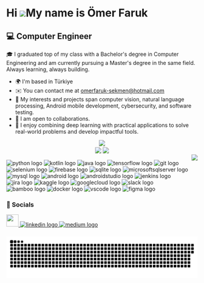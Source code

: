 Hi ![](https://user-images.githubusercontent.com/18350557/176309783-0785949b-9127-417c-8b55-ab5a4333674e.gif)My name is Ömer Faruk
==================================================================================================================================

:computer:	Computer Engineer
-----------------

🎓 I graduated top of my class with a Bachelor's degree in Computer Engineering and am currently pursuing a Master's degree in the same field. Always learning, always building.

* 🌍  I'm based in Türkiye
* ✉️  You can contact me at [omerfaruk-sekmen@hotmail.com](mailto:omerfaruk-sekmen@hotmail.com)
* 🧠  My interests and projects span computer vision, natural language processing, Android mobile development, cybersecurity, and software testing.
* 🤝  I am open to collaborations.
* 🚀 I enjoy combining deep learning with practical applications to solve real-world problems and develop impactful tools.

<div align="center">
  <img src="https://github-readme-stats.vercel.app/api?username=omerfaruksekmen&theme=aura&hide_border=true&include_all_commits=true&count_private=true" width="55%" /> </br>
  <img src="https://github-readme-streak-stats.herokuapp.com/?user=omerfaruksekmen&theme=aura&hide_border=true" width="50%" />
  <img src="https://github-readme-stats.vercel.app/api/top-langs/?username=omerfaruksekmen&theme=aura&hide_border=true&include_all_commits=true&count_private=true&layout=compact" width="36%" /> </br>
</div>

<img align="right" height="100" src="https://i.pinimg.com/originals/c3/16/27/c3162775635d404d6462187ea4b5941f.gif"  />

<p align="left">
<img src="https://cdn.jsdelivr.net/gh/devicons/devicon/icons/python/python-original.svg" height="30" alt="python logo"  />
<img src="https://cdn.jsdelivr.net/gh/devicons/devicon/icons/kotlin/kotlin-original.svg" height="30" alt="kotlin logo"  />
<img src="https://cdn.jsdelivr.net/gh/devicons/devicon/icons/java/java-original.svg" height="30" alt="java logo"  />
<img src="https://cdn.jsdelivr.net/gh/devicons/devicon/icons/tensorflow/tensorflow-original.svg" height="30" alt="tensorflow logo"  />
<img src="https://cdn.jsdelivr.net/gh/devicons/devicon/icons/git/git-original.svg" height="30" alt="git logo"  />
<img src="https://cdn.jsdelivr.net/gh/devicons/devicon/icons/selenium/selenium-original.svg" height="30" alt="selenium logo"  />
<img src="https://cdn.jsdelivr.net/gh/devicons/devicon/icons/firebase/firebase-plain.svg" height="30" alt="firebase logo"  />
<img src="https://cdn.jsdelivr.net/gh/devicons/devicon/icons/sqlite/sqlite-original.svg" height="30" alt="sqlite logo"  />
<img src="https://cdn.jsdelivr.net/gh/devicons/devicon/icons/microsoftsqlserver/microsoftsqlserver-plain.svg" height="30" alt="microsoftsqlserver logo"  />
<img src="https://cdn.jsdelivr.net/gh/devicons/devicon/icons/mysql/mysql-original.svg" height="30" alt="mysql logo"  />
<img src="https://cdn.jsdelivr.net/gh/devicons/devicon/icons/android/android-original.svg" height="30" alt="android logo"  />
<img src="https://cdn.jsdelivr.net/gh/devicons/devicon/icons/androidstudio/androidstudio-original.svg" height="30" alt="androidstudio logo"  />
<img src="https://cdn.jsdelivr.net/gh/devicons/devicon/icons/jenkins/jenkins-line.svg" height="30" alt="jenkins logo"  />
<img src="https://cdn.jsdelivr.net/gh/devicons/devicon/icons/jira/jira-original.svg" height="30" alt="jira logo"  />
<img src="https://cdn.jsdelivr.net/gh/devicons/devicon/icons/kaggle/kaggle-original.svg" height="30" alt="kaggle logo"  />
<img src="https://cdn.jsdelivr.net/gh/devicons/devicon/icons/googlecloud/googlecloud-original.svg" height="30" alt="googlecloud logo"  />
<img src="https://cdn.jsdelivr.net/gh/devicons/devicon/icons/slack/slack-original.svg" height="30" alt="slack logo"  />
<img src="https://cdn.jsdelivr.net/gh/devicons/devicon/icons/bamboo/bamboo-original.svg" height="30" alt="bamboo logo"  />
<img src="https://cdn.jsdelivr.net/gh/devicons/devicon/icons/docker/docker-original.svg" height="30" alt="docker logo"  />
<img src="https://cdn.jsdelivr.net/gh/devicons/devicon/icons/vscode/vscode-original.svg" height="30" alt="vscode logo"  />
<img src="https://cdn.jsdelivr.net/gh/devicons/devicon/icons/figma/figma-original.svg" height="30" alt="figma logo"  />
</p>

### :link: Socials

<p align="left">
<a href="https://www.github.com/omerfaruksekmen" target="_blank" rel="noreferrer"> <picture> <source media="(prefers-color-scheme: dark)" srcset="https://raw.githubusercontent.com/danielcranney/readme-generator/main/public/icons/socials/github-dark.svg" /> <source media="(prefers-color-scheme: light)" srcset="https://raw.githubusercontent.com/danielcranney/readme-generator/main/public/icons/socials/github.svg" /> <img src="https://raw.githubusercontent.com/danielcranney/readme-generator/main/public/icons/socials/github.svg" width="32" height="32" /> </picture> </a> <a href="https://www.linkedin.com/in/omerfaruksekmen/" target="_blank" rel="noreferrer"> <img src="https://img.shields.io/static/v1?message=LinkedIn&logo=linkedin&label=&color=0077B5&logoColor=white&labelColor=&style=for-the-badge" height="35" alt="linkedin logo" />
</a> <a href="http://www.medium.com/@omerfaruksekmen" target="_blank" rel="noreferrer"><img src="https://img.shields.io/static/v1?message=Medium&logo=medium&label=&color=12100E&logoColor=white&labelColor=&style=for-the-badge" height="35" alt="medium logo"/></a>
</p>

###

<p align="center">
  <img src="https://github.com/omerfaruksekmen/omerfaruksekmen/blob/output/github-snake-dark.svg" alt="snake gif">
</p>

